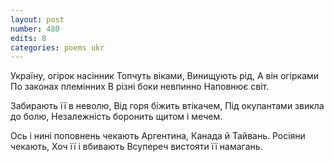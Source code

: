 ```yaml
---
layout: post
number: 480
edits: 8
categories: poems ukr
---
```


Україну, огірок насінник
Топчуть віками, 
Винищують рід,
А він огірками 
По законах племінних
В різні боки невпинно 
Наповнює світ.

Забирають її в неволю, 
Від горя біжить втікачем,
Під окупантами звикла до болю, 
Незалежність боронить щитом і мечем. 

Ось і нині поповнень чекають
Аргентина, Канада й Тайвань.
Росіяни чекають, 
Хоч її і вбивають
Всупереч вистояти її намагань.
